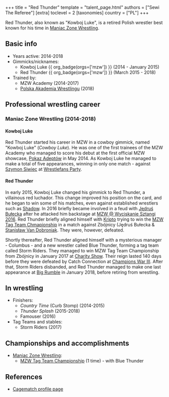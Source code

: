 +++
title = "Red Thunder"
template = "talent_page.html"
authors = ["Sewi The Referee"]
[extra]
toclevel = 2
[taxonomies]
country = ["PL"]
+++

Red Thunder, also known as "Kowboj Luke", is a retired Polish wrestler best known for his time in [Maniac Zone Wrestling](@/o/mzw.md).

## Basic info

* Years active: 2014-2018
* Gimmicks/nicknames:
  - Kowboj Luke {{ org_badge(orgs=['mzw']) }} (2014 - January 2015)
  - Red Thunder {{ org_badge(orgs=['mzw']) }} (March 2015 - 2018)
* Trained by:
  - MZW Academy (2014-2017)
  - [Polska Akademia Wrestlingu](@/o/paw.md) (2018)

## Professional wrestling career

### Maniac Zone Wrestling (2014-2018)

#### Kowboj Luke

Red Thunder started his career in MZW in a cowboy gimmick, named "Kowboj Luke" (_Cowboy Luke_). He was one of the first trainees of the MZW Academy who managed to score his debut at the first official MZW showcase, [Pokaz Adeptów](@/e/mzw/2014-05-10-mzw-pokaz-adeptow.md) in May 2014. As Kowboj Luke he managed to make a total of five appearances, winning in only one match - against [Szymon Siwiec](@/w/szymon-siwiec.md) at [Wrestlefans Party](@/e/mzw/2014-10-25-mzw-wrestlefans-party.md).

#### Red Thunder

In early 2015, Kowboj Luke changed his gimmick to Red Thunder, a villainous red luchador. This change improved his position on the card, and he began to win some of his matches, even against established wrestlers such as [Shadow](@/w/shadow.md). In 2016 briefly became involved in a feud with [Jędruś Bułecka](@/w/jedrus-bulecka.md) after he attacked him backstage at [MZW @ Wyciskanie Sztangi 2016](@/e/mzw/2016-03-12-mzw-wyciskanie-sztangi-2016.md). Red Thunder briefly aligned himself with [Kripto](@/w/kripto.md) trying to win the [MZW Tag Team Chmapionship](@/c/mzw-tag-team-championship.md) in a match against Zbójnicy (Jędruś Bułecka & [Stanisław Van Dobroniak](@/w/stanislaw-van-dobroniak.md). They were, however, defeated.

Shortly thereafter, Red Thunder aligned himself with a mysterious manager - Columbus - and a new wrestler called Blue Thunder, forming a tag team called Storm Riders. They managed to win MZW Tag Team Championship from Zbójnicy in January 2017 at [Charity Show](@/e/mzw/2017-01-15-mzw-charity-show-2017.md). Their reign lasted 140 days before they were defeated by Catch Connection at [Champions War III](@/e/mzw/2017-06-03-mzw-champions-war-3.md). After that, Storm Riders disbanded, and Red Thunder managed to make one last appearance at [Big Rumble](@/e/mzw/2018-01-14-mzw-big-rumble.md) in January 2018, before retiring from wrestling.

## In wrestling

* Finishers:
  - _Country Time_ (Curb Stomp) (2014-2015)
  - _Thunder Splash_ (2015-2018)
  - Famouser (2016)
* Tag Teams and stables:
  - Storm Riders (2017)

## Championships and accomplishments

* [Maniac Zone Wrestling](@/o/mzw.md):
  - [MZW Tag Team Championship](@/c/mzw-tag-team-championship.md) (1 time) - with Blue Thunder

## References

* [Cagematch profile page](https://www.cagematch.net/?id=2&nr=14968)
